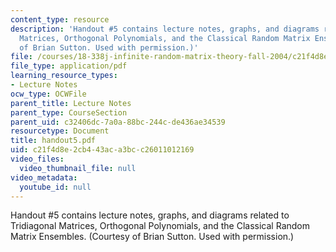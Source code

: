```yaml
---
content_type: resource
description: 'Handout #5 contains lecture notes, graphs, and diagrams related to Tridiagonal
  Matrices, Orthogonal Polynomials, and the Classical Random Matrix Ensembles. (Courtesy
  of Brian Sutton. Used with permission.)'
file: /courses/18-338j-infinite-random-matrix-theory-fall-2004/c21f4d8e2cb443aca3bcc26011012169_handout5.pdf
file_type: application/pdf
learning_resource_types:
- Lecture Notes
ocw_type: OCWFile
parent_title: Lecture Notes
parent_type: CourseSection
parent_uid: c32406dc-7a0a-88bc-244c-de436ae34539
resourcetype: Document
title: handout5.pdf
uid: c21f4d8e-2cb4-43ac-a3bc-c26011012169
video_files:
  video_thumbnail_file: null
video_metadata:
  youtube_id: null
---
```

Handout #5 contains lecture notes, graphs, and diagrams related to Tridiagonal Matrices, Orthogonal Polynomials, and the Classical Random Matrix Ensembles. (Courtesy of Brian Sutton. Used with permission.)


